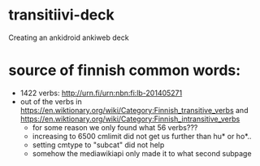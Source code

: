# transitiivi-deck
Creating an ankidroid ankiweb deck

# source of finnish common words:

 - 1422 verbs: http://urn.fi/urn:nbn:fi:lb-201405271
 - out of the verbs in https://en.wiktionary.org/wiki/Category:Finnish_transitive_verbs and https://en.wiktionary.org/wiki/Category:Finnish_intransitive_verbs
   - for some reason we only found what 56 verbs???
   - increasing to 6500 cmlimit did not get us further than hu* or ho*..
   - setting cmtype to "subcat" did not help
   - somehow the mediawikiapi only made it to what second subpage
